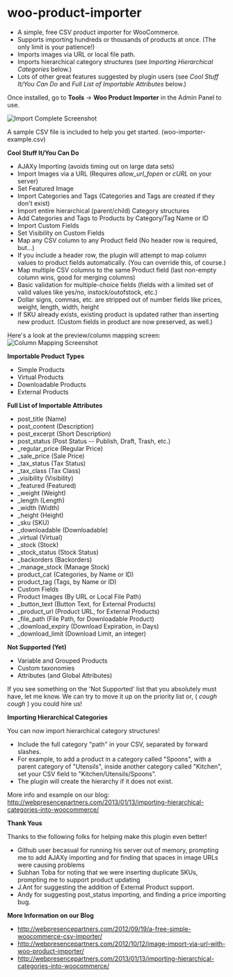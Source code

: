 woo-product-importer
====================

- A simple, free CSV product importer for WooCommerce.
- Supports importing hundreds or thousands of products at once. (The only limit is your patience!)
- Imports images via URL or local file path.
- Imports hierarchical category structures (see *Importing Hierarchical Categories* below.)
- Lots of other great features suggested by plugin users (see *Cool Stuff It/You Can Do* and *Full List of Importable Attributes* below.)

Once installed, go to **Tools** &rarr; **Woo Product Importer** in the Admin Panel to use.

![Import Complete Screenshot](http://webpresencepartners.com/wp-content/uploads/2012/10/complete1.png)

A sample CSV file is included to help you get started. (woo-importer-example.csv)

**Cool Stuff It/You Can Do**
- AJAXy Importing (avoids timing out on large data sets)
- Import Images via a URL (Requires *allow_url_fopen* or *cURL* on your server)
- Set Featured Image
- Import Categories and Tags (Categories and Tags are created if they don't exist)
- Import entire hierarchical (parent/child) Category structures
- Add Categories and Tags to Products by Category/Tag Name or ID
- Import Custom Fields
- Set Visibility on Custom Fields
- Map any CSV column to any Product field (No header row is required, but...)
- If you include a header row, the plugin will attempt to map column values to product fields automatically. (You can override this, of course.)
- Map multiple CSV columns to the same Product field (last non-empty column wins, good for merging columns)
- Basic validation for multiple-choice fields (fields with a limited set of valid values like yes/no, instock/outofstock, etc.)
- Dollar signs, commas, etc. are stripped out of number fields like prices, weight, length, width, height
- If SKU already exists, existing product is updated rather than inserting new product. (Custom fields in product are now preserved, as well.)

Here's a look at the preview/column mapping screen:
![Column Mapping Screenshot](http://webpresencepartners.com/wp-content/uploads/2012/10/preview.png)

**Importable Product Types**
- Simple Products
- Virtual Products
- Downloadable Products
- External Products

**Full List of Importable Attributes**
- post_title (Name)
- post_content (Description)
- post_excerpt (Short Description)
- post_status (Post Status -- Publish, Draft, Trash, etc.)
- _regular_price (Regular Price)
- _sale_price (Sale Price)
- _tax_status (Tax Status)
- _tax_class (Tax Class)
- _visibility (Visibility)
- _featured (Featured)
- _weight (Weight)
- _length (Length)
- _width (Width)
- _height (Height)
- _sku (SKU)
- _downloadable (Downloadable)
- _virtual (Virtual)
- _stock (Stock)
- _stock_status (Stock Status)
- _backorders (Backorders)
- _manage_stock (Manage Stock)
- product_cat (Categories, by Name or ID)
- product_tag (Tags, by Name or ID)
- Custom Fields
- Product Images (By URL or Local File Path)
- _button_text (Button Text, for External Products)
- _product_url (Product URL, for External Products)
- _file_path (File Path, for Downloadable Product)
- _download_expiry (Download Expiration, in Days)
- _download_limit (Download Limit, an integer)

**Not Supported (Yet)**
- Variable and Grouped Products
- Custom taxonomies
- Attributes (and Global Attributes)

If you see something on the 'Not Supported' list that you absolutely must have, let me know. We can try to move it up on the priority list or, ( *cough* *cough* ) you could hire us!

**Importing Hierarchical Categories**

You can now import hierarchical category structures!

- Include the full category "path" in your CSV, separated by forward slashes.
- For example, to add a product in a category called "Spoons", with a parent category of "Utensils", inside another category called "Kitchen", set your CSV field to "Kitchen/Utensils/Spoons".
- The plugin will create the hierarchy if it does not exist.

More info and example on our blog: http://webpresencepartners.com/2013/01/13/importing-hierarchical-categories-into-woocommerce/

**Thank Yous**

Thanks to the following folks for helping make this plugin even better!

- Github user becasual for running his server out of memory, prompting me to add AJAXy importing and for finding that spaces in image URLs were causing problems
- Subhan Toba for noting that we were inserting duplicate SKUs, prompting me to support product updating
- J.Ant for suggesting the addition of External Product support.
- Andy for suggesting post_status importing, and finding a price importing bug.

**More Information on our Blog**

- http://webpresencepartners.com/2012/09/19/a-free-simple-woocommerce-csv-importer/
- http://webpresencepartners.com/2012/10/12/image-import-via-url-with-woo-product-importer/
- http://webpresencepartners.com/2013/01/13/importing-hierarchical-categories-into-woocommerce/
